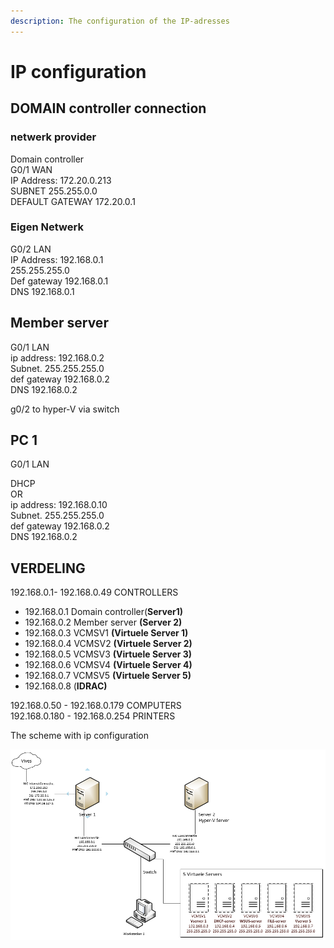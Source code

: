 ```yaml
---
description: The configuration of the IP-adresses
---
```


# IP configuration

## DOMAIN controller connection

### netwerk provider

Domain controller   
G0/1 WAN  
IP Address: 172.20.0.213  
SUBNET 255.255.0.0  
DEFAULT GATEWAY 172.20.0.1

### Eigen Netwerk

G0/2 LAN  
IP Address: 192.168.0.1  
255.255.255.0  
Def gateway 192.168.0.1  
DNS 192.168.0.1

## Member server

G0/1 LAN  
ip address: 192.168.0.2   
Subnet. 255.255.255.0  
def gateway 192.168.0.2   
DNS 192.168.0.2 

g0/2 to hyper-V via switch

## PC 1

G0/1 LAN

DHCP  
OR  
ip address: 192.168.0.10   
Subnet. 255.255.255.0  
def gateway 192.168.0.2   
DNS 192.168.0.2 

## VERDELING

192.168.0.1- 192.168.0.49 CONTROLLERS

* 192.168.0.1 Domain controller\(**Server1\)**
* 192.168.0.2 Member server **\(Server 2\)**
* 192.168.0.3 VCMSV1 **\(Virtuele Server 1\)**
* 192.168.0.4 VCMSV2 **\(Virtuele Server 2\)**
* 192.168.0.5 VCMSV3 **\(Virtuele Server 3\)**
* 192.168.0.6 VCMSV4 **\(Virtuele Server 4\)**
* 192.168.0.7 VCMSV5 **\(Virtuele Server 5\)**
* 192.168.0.8 \(**IDRAC\)** 

192.168.0.50 - 192.168.0.179 COMPUTERS  
192.168.0.180 - 192.168.0.254 PRINTERS

The scheme with ip configuration

![Schema with ip configuration](.gitbook/assets/schema16okt.png)



